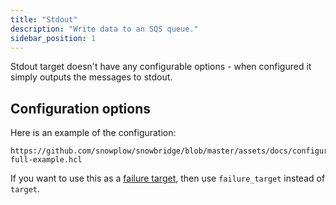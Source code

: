 ```yaml
---
title: "Stdout"
description: "Write data to an SQS queue."
sidebar_position: 1
---
```


Stdout target doesn't have any configurable options - when configured it simply outputs the messages to stdout.

## Configuration options

Here is an example of the configuration:

```hcl reference
https://github.com/snowplow/snowbridge/blob/master/assets/docs/configuration/targets/stdout-full-example.hcl
```

If you want to use this as a [failure target](/docs/destinations/forwarding-events/snowbridge/concepts/failure-model/index.md#failure-targets), then use `failure_target` instead of `target`.
